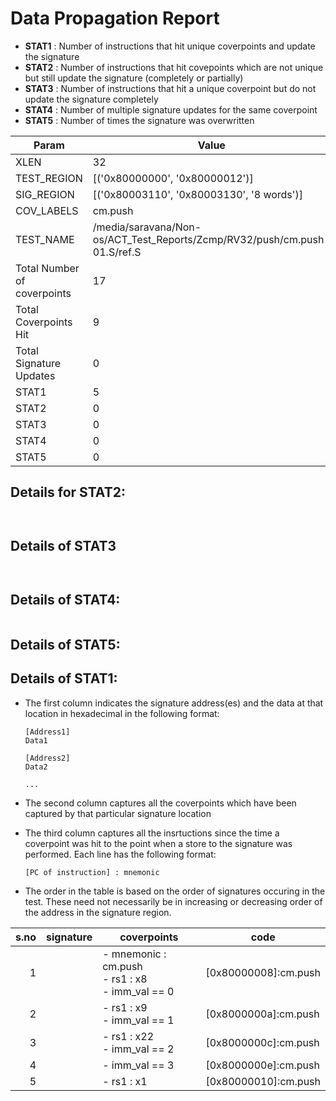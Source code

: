 
# Data Propagation Report

- **STAT1** : Number of instructions that hit unique coverpoints and update the signature
- **STAT2** : Number of instructions that hit covepoints which are not unique but still update the signature (completely or partially)
- **STAT3** : Number of instructions that hit a unique coverpoint but do not update the signature completely
- **STAT4** : Number of multiple signature updates for the same coverpoint
- **STAT5** : Number of times the signature was overwritten

| Param                     | Value    |
|---------------------------|----------|
| XLEN                      | 32      |
| TEST_REGION               | [('0x80000000', '0x80000012')]      |
| SIG_REGION                | [('0x80003110', '0x80003130', '8 words')]      |
| COV_LABELS                | cm.push      |
| TEST_NAME                 | /media/saravana/Non-os/ACT_Test_Reports/Zcmp/RV32/push/cm.push-01.S/ref.S    |
| Total Number of coverpoints| 17     |
| Total Coverpoints Hit     | 9      |
| Total Signature Updates   | 0      |
| STAT1                     | 5      |
| STAT2                     | 0      |
| STAT3                     | 0     |
| STAT4                     | 0     |
| STAT5                     | 0     |

## Details for STAT2:

```


```

## Details of STAT3

```


```

## Details of STAT4:

```

```

## Details of STAT5:



## Details of STAT1:

- The first column indicates the signature address(es) and the data at that location in hexadecimal in the following format:
  ```
  [Address1]
  Data1

  [Address2]
  Data2

  ...
  ```

- The second column captures all the coverpoints which have been captured by that particular signature location

- The third column captures all the insrtuctions since the time a coverpoint was
  hit to the point when a store to the signature was performed. Each line has
  the following format:
  ```
  [PC of instruction] : mnemonic
  ```
- The order in the table is based on the order of signatures occuring in the
  test. These need not necessarily be in increasing or decreasing order of the
  address in the signature region.

|s.no|signature|                        coverpoints                        |          code           |
|---:|---------|-----------------------------------------------------------|-------------------------|
|   1|         |- mnemonic : cm.push<br> - rs1 : x8<br> - imm_val == 0<br> |[0x80000008]:cm.push<br> |
|   2|         |- rs1 : x9<br> - imm_val == 1<br>                          |[0x8000000a]:cm.push<br> |
|   3|         |- rs1 : x22<br> - imm_val == 2<br>                         |[0x8000000c]:cm.push<br> |
|   4|         |- imm_val == 3<br>                                         |[0x8000000e]:cm.push<br> |
|   5|         |- rs1 : x1<br>                                             |[0x80000010]:cm.push<br> |
